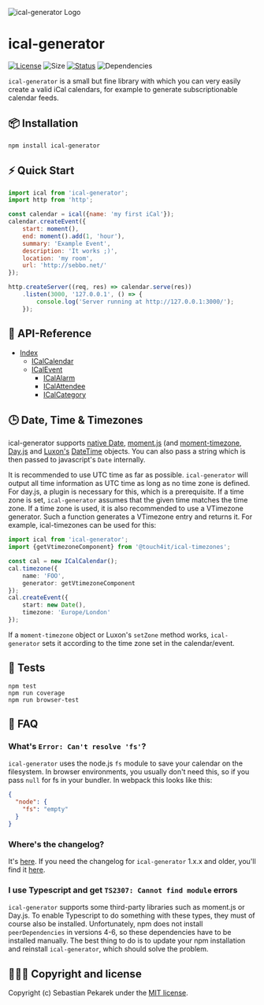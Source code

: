 ![ical-generator Logo](https://d.sebbo.net/ical-generator-logo-AvKRjlfYJe4OlPV9l0zgSDlgyW59bOzFzjUUTG9tGM0ySKQuZ1PbzkZO9XYZ1vjLt8XwRgjZH2CYw22vD9OTzFeTvEWlqPFfyuox.jpg)

# ical-generator

[![License](https://img.shields.io/badge/license-MIT-blue.svg?style=flat-square)](LICENSE)
![Size](https://img.shields.io/bundlephobia/min/ical-generator?style=flat-square)
[![Status](https://img.shields.io/github/workflow/status/sebbo2002/ical-generator/Tests?style=flat-square)](https://github.com/sebbo2002/ical-generator/actions)
![Dependencies](https://img.shields.io/depfu/sebbo2002/ical-generator?style=flat-square)

`ical-generator` is a small but fine library with which you can very easily create a valid iCal calendars, for example
to generate subscriptionable calendar feeds.


## 📦 Installation

	npm install ical-generator


## ⚡️ Quick Start

```javascript
import ical from 'ical-generator';
import http from 'http';

const calendar = ical({name: 'my first iCal'});
calendar.createEvent({
    start: moment(),
    end: moment().add(1, 'hour'),
    summary: 'Example Event',
    description: 'It works ;)',
    location: 'my room',
    url: 'http://sebbo.net/'
});

http.createServer((req, res) => calendar.serve(res))
    .listen(3000, '127.0.0.1', () => {
        console.log('Server running at http://127.0.0.1:3000/');
    });
```

## 📑 API-Reference

- [Index](https://sebbo2002.github.io/ical-generator/develop/reference/)
    - [ICalCalendar](https://sebbo2002.github.io/ical-generator/develop/reference/classes/icalcalendar.html)
    - [ICalEvent](https://sebbo2002.github.io/ical-generator/develop/reference/classes/icalevent.html)
        - [ICalAlarm](https://sebbo2002.github.io/ical-generator/develop/reference/classes/icalalarm.html)
        - [ICalAttendee](https://sebbo2002.github.io/ical-generator/develop/reference/classes/icalattendee.html)
        - [ICalCategory](https://sebbo2002.github.io/ical-generator/develop/reference/classes/icalcategory.html)

## 🕒 Date, Time & Timezones

ical-generator supports [native Date](https://developer.mozilla.org/en-US/docs/Web/JavaScript/Reference/Global_Objects/Date),
[moment.js](https://momentjs.com/) (and [moment-timezone](https://momentjs.com/timezone/), [Day.js](https://day.js.org/en/) and
[Luxon's](https://moment.github.io/luxon/) [DateTime](https://moment.github.io/luxon/docs/class/src/datetime.js~DateTime.html)
objects. You can also pass a string which is then passed to javascript's `Date` internally.

It is recommended to use UTC time as far as possible. `ical-generator` will output all time information as UTC time as
long as no time zone is defined. For day.js, a plugin is necessary for this, which is a prerequisite. If a time zone is
set, `ical-generator` assumes that the given time matches the time zone. If a time zone is used, it is also recommended
to use a VTimezone generator. Such a function generates a VTimezone entry and returns it. For example, ical-timezones can
be used for this:

```typescript
import ical from 'ical-generator';
import {getVtimezoneComponent} from '@touch4it/ical-timezones';

const cal = new ICalCalendar();
cal.timezone({
    name: 'FOO',
    generator: getVtimezoneComponent
});
cal.createEvent({
    start: new Date(),
    timezone: 'Europe/London'
});
```

If a `moment-timezone` object or Luxon's `setZone` method works, `ical-generator` sets it according to the time zone set
in the calendar/event.




## 🚦 Tests

```
npm test
npm run coverage
npm run browser-test
```


## 🙋 FAQ

### What's `Error: Can't resolve 'fs'`?
`ical-generator` uses the node.js `fs` module to save your calendar on the filesystem. In browser environments, you usually don't need this, so if you pass `null` for fs in your bundler. In webpack this looks like this:

```json
{
  "node": {
    "fs": "empty"
  }
}
```

### Where's the changelog?
It's [here](https://github.com/sebbo2002/ical-generator/blob/develop/CHANGELOG.md). If you need the changelog for
`ical-generator` 1.x.x and older, you'll find it [here](https://github.com/sebbo2002/ical-generator/blob/25338b8bf98f9afd3c88849e735fa33fa45fb766/CHANGELOG.md).

### I use Typescript and get `TS2307: Cannot find module` errors
`ical-generator` supports some third-party libraries such as moment.js or Day.js. To enable Typescript to do something
with these types, they must of course also be installed. Unfortunately, npm does not install `peerDependencies` in
versions 4-6, so these dependencies have to be installed manually. The best thing to do is to update your npm installation
and reinstall `ical-generator`, which should solve the problem.


## 🙆🏼‍♂️ Copyright and license

Copyright (c) Sebastian Pekarek under the [MIT license](LICENSE).
